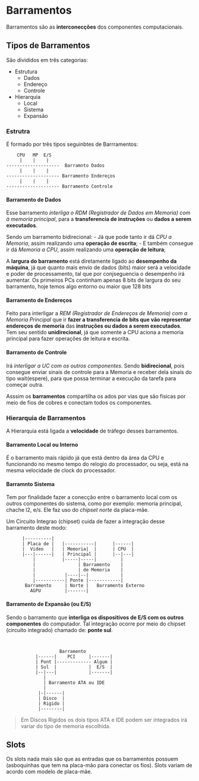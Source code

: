 # Barramentos
Barramentos são as **interconecções** dos componentes computacionais.

## Tipos de Barramentos
São divididos em três categorias:
- Estrutura
    - Dados 
    - Endereço
    - Controle
- Hierarquia 
    - Local
    - Sistema
    - Expansão

### Estrutra 
É formado por três tipos seguinbtes de Barrramentos:
```
    CPU   MP  E/S
     |    |    |
--------------------  Barramnto Dados
     |    |    | 
-------------------- Barramento Endereços
     |    |    |
-------------------- Barramento Controle
```

#### Barramento de  Dados 
Esse barramento _interliga o RDM (Registrador de Dados em Memoria) com à memoria principal_, para a **transferencia de instruções** ou **dados a serem executados**.

Sendo um barramento bidirecional: 
    - Já que pode tanto ir dá _CPU a Memoria_, assim realizando uma **operação de escrita**;
    - E também consegue ir dá _Memoria a CPU_, assim realizando uma **operação de leitura**;
 
A **largura do barramento** está diretamente ligado ao **desempenho da máquina**, já que quanto mais envio de dados (bits) maior será a velocidade e poder de processamento, tal que por conjseguencia o desempenho irá aumentar. Os primeiros PCs continham apenas 8 bits de largura do seu barramento, hoje temos algo entorno ou maior que 128 bits

#### Barramento de Endereços 
Feito para interligar a _REM (Registrador de Endereços de Memoria) com a Memoria Principal_ que ir **fazer a transferencia de bits que vão representar endereços de memoria** das **instruções ou dados a serem executados**. 
Tem seu sentido **unidirecional**, já que somente a CPU aciona a memoria principal para fazer operações de leitura e escrita.
     
#### Barramento de Controle
Irá _interligar a UC com os outros componentes_. 
Sendo **bidirecional**, pois consegue enviar sinais de controle para a Memoria e receber dela sinais do tipo wait(espere), para que possa terminar a execução da tarefa para começar outra.

Asssim os **barramentos** compartilha os ados por vias que são fisicas por meio de fios de cobres e conectam todos os componentes.

### Hierarquia de Barramentos
A Hierarquia está ligada a **velocidade** de tráfego desses barramentos.

#### Barramento Local ou Interno
É o barramento mais rápido já que está dentro da área da CPU e funcionando no mesmo tempo do relogio do processador, ou seja, está na mesma velocidade de clock do processador.

#### Barramnto Sistema
Tem por finalidade fazer a conecção entre o barramento local com os outros componentes do sistema, como por exemplo: memoria principal, chache l2, e/s. Ele faz uso do _chipset norte_ da placa-mãe. 

Um Circuito Integrao (chipset) cuida de fazer a integração desse barramento deste modo:

```
      |----------|
      | Placa de |   |-----------|      |------| 
      |  Video   |   | Memoria|  |      | CPU  |
      |---|------|   | Principal |      |--|---|
          |          |-----|-----|         | 
          |                | Barramento    |
          |                | de Memoria    |
          |           |----|--|            |                         
          |-----------| Ponte |------------|
       Barramento     | Norte |   Barramento Externo
         AGPU         |-------|
```

#### Barramento de Expansão (ou E/S)
Sendo o barramento que **interliga os dispositivos de E/S com os outros componentes** do computador. Tal integração ocorre por meio do chipset (circuito integrado) chamado de: **ponte sul**.

```
            
                    
                    Barramento 
           |------|    PCI     |-------|     
           | Pont |------------- Algum |
           | Sul  |            |  E/S  |
           |--|---|            |-------| 
              |  
              | Barramento ATA ou IDE
              |
            |-|------|
            | Disco  |
            | Rigido |
            |--------|
```
> Em Discos Rigidos os dois tipos ATA e IDE podem ser integrados irá variar do tipo de memoria escolhida.

## Slots
Os slots nada mais são que as entradas que os barramentos possuem (asboquinhas que tem na placa-mão para conectar os fios). 
Slots variam de acordo com modelo de placa-mãe.


